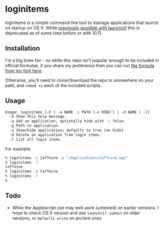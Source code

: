 # loginitems
loginitems is a simple command line tool to manage applications that launch on startup on OS X. While [previously possible with launchctl]() this is deprecated as of some time before or with 10.11.

## Installation
I'm a big brew fan - so while this repo isn't popular enough to be included in official formulae, if you share my preference then you can run [the formula from my fork here](https://github.com/OJFord/homebrew/blob/loginitems/Library/Formula/loginitems.rb).

Otherwise, you'll need to clone/download the repo to somewhere on your path, and `chmod +x` each of the included scripts.

## Usage
```sh
Usage: loginitems [-h | -a NAME -p PATH [-s HIDE?] | -d NAME | -l]
  -h Show this help message.
  -a Add an application, optionally hide with -s false.
  -p Path to application.
  -s Show/hide application; defaults to true (no hide).
  -d Delete an application from login items.
  -l List all login items.
```

For example:
```sh
% loginitems -a Caffeine -p "/Applications/Caffeine.app"
% loginitems -l
Caffeine
% loginitems -d Caffeine
% loginitems -l
%
```

## Todo
- While the Applescript use may well work (untested) on earlier versions, I hope to check OS X version and use `launchctl submit` on older versions, or `defaults write` on ancient ones

